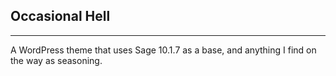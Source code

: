 ## Occasional Hell
<hr>
A WordPress theme that uses Sage 10.1.7 as a base, and anything I find on the way as seasoning.
